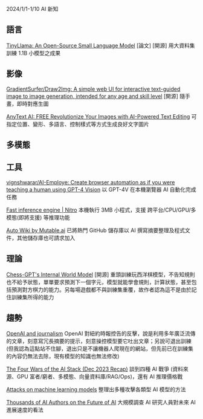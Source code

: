 2024/1/1-1/10 AI 新知

語言
----
[TinyLlama: An Open-Source Small Language Model](https://browse.arxiv.org/html/2401.02385v1) [論文] [開源] 用大資料集訓練 1.1B 小模型之成果


影像
----
[GradientSurfer/Draw2Img: A simple web UI for interactive text-guided image to image generation, intended for any age and skill level](https://github.com/GradientSurfer/Draw2Img) [開源] 隨手畫，即時對應生圖

[AnyText AI: FREE Revolutionize Your Images with AI-Powered Text Editing](https://anytext.pics/) 可指定位置、變形、多語言、控制樣式等方式生成良好文字圖片

多模態
------

工具
----
[vignshwarar/AI-Employe: Create browser automation as if you were teaching a human using GPT-4 Vision](https://github.com/vignshwarar/AI-Employe) 以 GPT-4V 在本機瀏覽器 AI 自動化完成任務

[Fast inference engine | Nitro](https://nitro.jan.ai/) 本機執行 3MB 小程式，支援 跨平台/CPU/GPU/多模態(即將支援) 等推理功能

[Auto Wiki by Mutable.ai](https://wiki.mutable.ai/) 已將熱門 GitHub 儲存庫以 AI 撰寫摘要整理及程式文件，其他儲存庫也可請求加入

理論
----
[Chess-GPT's Internal World Model](https://adamkarvonen.github.io/machine_learning/2024/01/03/chess-world-models.html) [開源] 重頭訓練玩西洋棋模型，不告知規則也不給予狀態，單單要求預測下一個字元，模型就能學會規則，計算狀態，甚至包括預測對方棋力的能力。另每場遊戲都不與訓練集重覆，故作者認為這不是由於記住訓練集所得的能力

趨勢
----
[OpenAI and journalism](https://openai.com/blog/openai-and-journalism) OpenAI 對紐約時報控告的反擊，說是利用多年廣泛流傳的文章，刻意寫冗長摘要的提示，刻意操控模型要它吐出文章；另說可退出訓練 (但我認為這點站不住腳，退出只是不讓機器人爬現在的網站，但先前已在訓練集的內容仍無法去除，現有模型的知識也無法修改)

[The Four Wars of the AI Stack (Dec 2023 Recap)](https://www.latent.space/p/dec-2023) 談到四種 AI 戰爭 (資料來源、GPU 富者/窮者、多模態、向量資料庫/RAG/Ops)，還有 AI 推理價格戰

[Attacks on machine learning models](https://rnikhil.com/2024/01/07/attacking-neural-networks.html) 整理出多種攻擊各類型 AI 模型的方法

[Thousands of AI Authors on the Future of AI](https://browse.arxiv.org/html/2401.02843v1) 大規模調查 AI 研究人員對未來 AI 進展速度的看法
